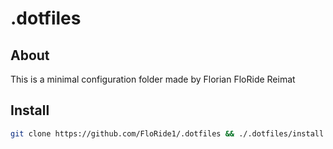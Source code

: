 # .dotfiles
## About
This is a minimal configuration folder made by Florian FloRide Reimat

## Install
```sh
git clone https://github.com/FloRide1/.dotfiles && ./.dotfiles/install.sh
```
